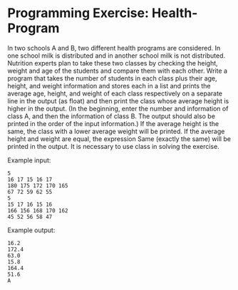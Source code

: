 # Programming Exercise: Health-Program


In two schools A and B, two different health programs are considered. In one school milk is distributed and in another school milk is not distributed. Nutrition experts plan to take these two classes by checking the height, weight and age of the students and compare them with each other. Write a program that takes the number of students in each class plus their age, height, and weight information and stores each in a list and prints the average age, height, and weight of each class respectively on a separate line in the output (as float) and then print the class whose average height is higher in the output. (In the beginning, enter the number and information of class A, and then the information of class B. The output should also be printed in the order of the input information.) If the average height is the same, the class with a lower average weight will be printed. If the average height and weight are equal, the expression Same (exactly the same) will be printed in the output.
It is necessary to use class in solving the exercise.

Example input:
```
5
16 17 15 16 17
180 175 172 170 165
67 72 59 62 55
5
15 17 16 15 16
166 156 168 170 162
45 52 56 58 47
```

Example output:
```
16.2
172.4
63.0
15.8
164.4
51.6
A
```
